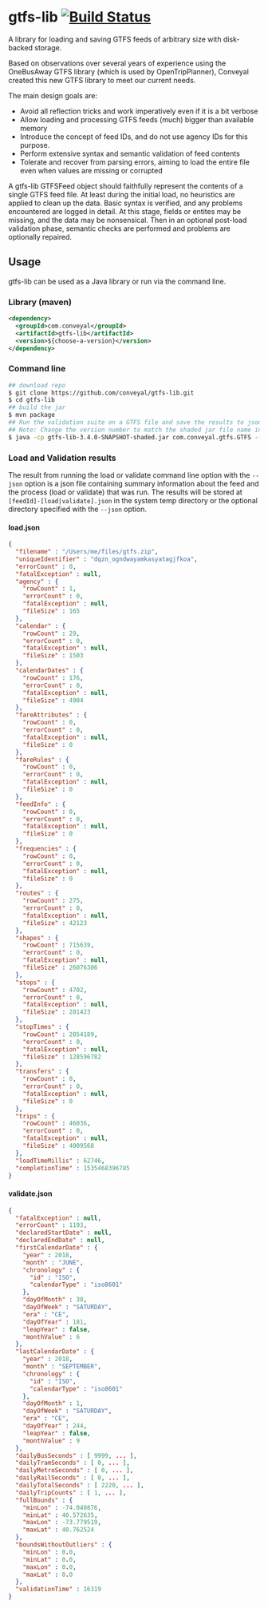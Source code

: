 # gtfs-lib [![Build Status](https://travis-ci.org/conveyal/gtfs-lib.svg?branch=master)](https://travis-ci.org/conveyal/gtfs-lib)

A library for loading and saving GTFS feeds of arbitrary size with disk-backed storage.

Based on observations over several years of experience using the OneBusAway GTFS library (which is used by OpenTripPlanner), Conveyal created this new GTFS library to meet our current needs.

The main design goals are:

- Avoid all reflection tricks and work imperatively even if it is a bit verbose
- Allow loading and processing GTFS feeds (much) bigger than available memory
- Introduce the concept of feed IDs, and do not use agency IDs for this purpose.
- Perform extensive syntax and semantic validation of feed contents
- Tolerate and recover from parsing errors, aiming to load the entire file even when values are missing or corrupted

A gtfs-lib GTFSFeed object should faithfully represent the contents of a single GTFS feed file. At least during the initial load, no heuristics are applied to clean up the data. Basic syntax is verified, and any problems encountered are logged in detail. At this stage, fields or entites may be missing, and the data may be nonsensical. Then in an optional post-load validation phase, semantic checks are performed and problems are optionally repaired.

## Usage

gtfs-lib can be used as a Java library or run via the command line.

### Library (maven)

```xml
<dependency>
  <groupId>com.conveyal</groupId>
  <artifactId>gtfs-lib</artifactId>
  <version>${choose-a-version}</version>
</dependency>
```

### Command line

```bash
## download repo
$ git clone https://github.com/conveyal/gtfs-lib.git
$ cd gtfs-lib
## build the jar
$ mvn package
## Run the validation suite on a GTFS file and save the results to json files.
## Note: Change the version number to match the shaded jar file name in /target directory.
$ java -cp gtfs-lib-3.4.0-SNAPSHOT-shaded.jar com.conveyal.gtfs.GTFS --load /path/to/gtfs.zip --validate --json /optional/path/to/results
```

### Load and Validation results

The result from running the load or validate command line option with
the `--json` option is a json file containing summary information about
the feed and the process (load or validate) that was run. The results will
be stored at `[feedId]-[load|validate].json` in the system temp directory
or the optional directory specified with the `--json` option.

#### load.json

```json
{
  "filename" : "/Users/me/files/gtfs.zip",
  "uniqueIdentifier" : "dqzn_ogndwayamkasyatagjfkoa",
  "errorCount" : 0,
  "fatalException" : null,
  "agency" : {
    "rowCount" : 1,
    "errorCount" : 0,
    "fatalException" : null,
    "fileSize" : 165
  },
  "calendar" : {
    "rowCount" : 29,
    "errorCount" : 0,
    "fatalException" : null,
    "fileSize" : 1503
  },
  "calendarDates" : {
    "rowCount" : 176,
    "errorCount" : 0,
    "fatalException" : null,
    "fileSize" : 4904
  },
  "fareAttributes" : {
    "rowCount" : 0,
    "errorCount" : 0,
    "fatalException" : null,
    "fileSize" : 0
  },
  "fareRules" : {
    "rowCount" : 0,
    "errorCount" : 0,
    "fatalException" : null,
    "fileSize" : 0
  },
  "feedInfo" : {
    "rowCount" : 0,
    "errorCount" : 0,
    "fatalException" : null,
    "fileSize" : 0
  },
  "frequencies" : {
    "rowCount" : 0,
    "errorCount" : 0,
    "fatalException" : null,
    "fileSize" : 0
  },
  "routes" : {
    "rowCount" : 275,
    "errorCount" : 0,
    "fatalException" : null,
    "fileSize" : 42123
  },
  "shapes" : {
    "rowCount" : 715639,
    "errorCount" : 0,
    "fatalException" : null,
    "fileSize" : 26076306
  },
  "stops" : {
    "rowCount" : 4702,
    "errorCount" : 0,
    "fatalException" : null,
    "fileSize" : 281423
  },
  "stopTimes" : {
    "rowCount" : 2054189,
    "errorCount" : 0,
    "fatalException" : null,
    "fileSize" : 128596782
  },
  "transfers" : {
    "rowCount" : 0,
    "errorCount" : 0,
    "fatalException" : null,
    "fileSize" : 0
  },
  "trips" : {
    "rowCount" : 46036,
    "errorCount" : 0,
    "fatalException" : null,
    "fileSize" : 4009568
  },
  "loadTimeMillis" : 62746,
  "completionTime" : 1535468396785
}
```

#### validate.json

```json
{
  "fatalException" : null,
  "errorCount" : 1193,
  "declaredStartDate" : null,
  "declaredEndDate" : null,
  "firstCalendarDate" : {
    "year" : 2018,
    "month" : "JUNE",
    "chronology" : {
      "id" : "ISO",
      "calendarType" : "iso8601"
    },
    "dayOfMonth" : 30,
    "dayOfWeek" : "SATURDAY",
    "era" : "CE",
    "dayOfYear" : 181,
    "leapYear" : false,
    "monthValue" : 6
  },
  "lastCalendarDate" : {
    "year" : 2018,
    "month" : "SEPTEMBER",
    "chronology" : {
      "id" : "ISO",
      "calendarType" : "iso8601"
    },
    "dayOfMonth" : 1,
    "dayOfWeek" : "SATURDAY",
    "era" : "CE",
    "dayOfYear" : 244,
    "leapYear" : false,
    "monthValue" : 9
  },
  "dailyBusSeconds" : [ 9999, ... ],
  "dailyTramSeconds" : [ 0, ... ],
  "dailyMetroSeconds" : [ 0, ... ],
  "dailyRailSeconds" : [ 0, ... ],
  "dailyTotalSeconds" : [ 2220, ... ],
  "dailyTripCounts" : [ 1, ... ],
  "fullBounds" : {
    "minLon" : -74.040876,
    "minLat" : 40.572635,
    "maxLon" : -73.779519,
    "maxLat" : 40.762524
  },
  "boundsWithoutOutliers" : {
    "minLon" : 0.0,
    "minLat" : 0.0,
    "maxLon" : 0.0,
    "maxLat" : 0.0
  },
  "validationTime" : 16319
}

```